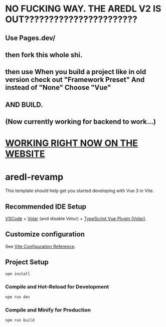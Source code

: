 # NO FUCKING WAY. THE AREDL V2 IS OUT???????????????????????
## Use Pages.dev/
## then fork this whole shi.
## then use When you build a project like in old version check out "Framework Preset" And instead of "None" Choose "Vue"
## AND BUILD.
## (Now currently working for backend to work...)
# [WORKING RIGHT NOW ON THE WEBSITE](https://aredl2revamp-test.pages.dev/)


# aredl-revamp

This template should help get you started developing with Vue 3 in Vite.

## Recommended IDE Setup

[VSCode](https://code.visualstudio.com/) + [Volar](https://marketplace.visualstudio.com/items?itemName=Vue.volar) (and disable Vetur) + [TypeScript Vue Plugin (Volar)](https://marketplace.visualstudio.com/items?itemName=Vue.vscode-typescript-vue-plugin).

## Customize configuration

See [Vite Configuration Reference](https://vitejs.dev/config/).

## Project Setup

```sh
npm install
```

### Compile and Hot-Reload for Development

```sh
npm run dev
```

### Compile and Minify for Production

```sh
npm run build
```
